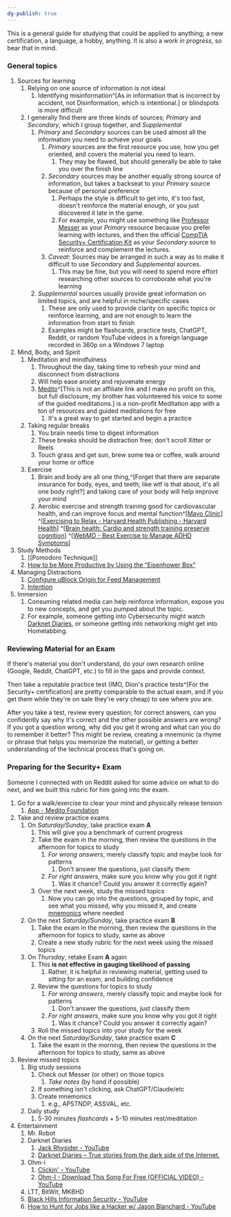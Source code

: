 ```yaml
---
dg-publish: true
---
```


This is a general guide for studying that could be applied to anything; a new certification, a language, a hobby, anything. It is also a *work in progress*, so bear that in mind.

### General topics
1. Sources for learning
	1. Relying on one source of information is not ideal
		1. Identifying misinformation^[As in information that is incorrect by accident, not Disinformation, which is intentional.] or blindspots is more difficult
	2. I generally find there are three kinds of sources; *Primary* and *Secondary*, which I group together, and *Supplemental*
		1. *Primary* and *Secondary* sources can be used almost all the information you need to achieve your goals.
			1. *Primary* sources are the first resource you use, how you get oriented, and covers the material you need to learn.
				1. They may be flawed, but should generally be able to take you over the finish line
			2. *Secondary* sources may be another equally strong source of information, but takes a backseat to your *Primary* source because of personal preference
				1. Perhaps the style is difficult to get into, it's too fast, doesn't reinforce the material enough, or you just discovered it late in the game.
				2. For example, you might use something like [Professor Messer](https://www.professormesser.com/get-comptia-security-plus-certified/) as your *Primary* resource because you prefer learning with lectures, and then the official [CompTIA Security+ Certification Kit](https://www.amazon.com/CompTIA-Security-Certification-Kit-SY0-701/dp/1394211449) as your *Secondary* source to reinforce and complement the lectures.
			3. *Caveat*: Sources may be arranged in such a way as to make it difficult to use *Secondary* and *Supplemental* sources.
				1. This may be fine, but you will need to spend more effort researching other sources to corroborate what you're learning
		2. *Supplemental* sources usually provide great information on limited topics, and are helpful in niche/specific cases
			1. These are only used to provide clarity on specific topics or reinforce learning, and are not enough to learn the information from start to finish
			2. Examples might be flashcards, practice tests, ChatGPT, Reddit, or random YouTube videos in a foreign language recorded in 360p on a Windows 7 laptop
2. Mind, Body, and Spirit
	1. Meditation and mindfulness
		1. Throughout the day, taking time to refresh your mind and disconnect from distractions
		2. Will help ease anxiety and rejuvenate energy
		3. [Medito](https://meditofoundation.org/medito-app)^[This is not an affiliate link and I make no profit on this, but full disclosure, my brother has volunteered his voice to some of the guided meditations.] is a non-profit Meditation app with a ton of resources and guided meditations for free
			1. It's a great way to get started and begin a practice
	2. Taking regular breaks
		1. You brain needs time to digest information
		2. These breaks should be distraction free; don't scroll Xitter or Reels
		3. Touch grass and get sun, brew some tea or coffee, walk around your home or office
	3. Exercise
		1. Brain and body are all one thing,^[Forget that there are separate insurance for body, eyes, and teeth; like wtf is that about, it's all one body right?] and taking care of your body will help improve your mind
		2. Aerobic exercise and strength training good for cardiovascular health, and can improve focus and mental function^[[Mayo Clinic](https://www.mayoclinic.org/healthy-lifestyle/fitness/in-depth/aerobic-exercise/art-20045541)] ^[[Exercising to Relax - Harvard Health Publishing - Harvard Health](https://www.health.harvard.edu/staying-healthy/exercising-to-relax)] ^[[Brain health: Cardio and strength training preserve cognition](https://www.medicalnewstoday.com/articles/aerobic-plus-strength-training-could-help-keep-the-brain-young)] ^[[WebMD - Best Exercise to Manage ADHD Symptoms](https://www.webmd.com/add-adhd/exercise-manage-adhd-symptoms)]
3. Study Methods
	1. [[Pomodoro Technique]]
	2. [How to be More Productive by Using the “Eisenhower Box”](https://jamesclear.com/eisenhower-box)
4. Managing Distractions
	1. [Configure uBlock Origin for Feed Management](https://wisdump.work/simple-how-tos/configure-u-block-origin-for-feed-management/)
	2. [Intention](https://wisdump.work/simple-how-tos/configuring-intention/)
5. Immersion
	1. Consuming related media can help reinforce information, expose you to new concepts, and get you pumped about the topic.
	2. For example, someone getting into Cybersecurity might watch [Darknet Diaries](https://darknetdiaries.com/), or someone getting into networking might get into Homelabbing.

### Reviewing Material for an Exam
If there's material you don't understand, do your own research online (Google, Reddit, ChatGPT, etc.) to fill in the gaps and provide context.

Then take a reputable practice test (IMO, Dion's practice tests^[For the Security+ certification] are pretty comparable to the actual exam, and if you get them while they're on sale they're very cheap) to see where you are.

After you take a test, review every question; for correct answers, can you confidently say why it's correct and the other possible answers are wrong? If you got a question wrong, why did you get it wrong and what can you do to remember it better? This might be review, creating a mnemonic (a rhyme or phrase that helps you memorize the material), or getting a better understanding of the technical process that's going on.

### Preparing for the Security+ Exam
Someone I connected with on Reddit asked for some advice on what to do next, and we built this rubric for him going into the exam. 
1. Go for a walk/exercise to clear your mind and physically release tension
	1. [App - Medito Foundation](https://meditofoundation.org/medito-app)
2. Take and review practice exams
	1. On *Saturday/Sunday*, take practice exam **A**
		1. This will give you a benchmark of current progress
		2. Take the exam in the morning, then review the questions in the afternoon for topics to study
			1. *For wrong answers*, merely classify topic and maybe look for patterns
				1. Don't answer the questions, just classify them
			2. *For right answers*, make sure you know why you got it right
				1. Was it chance? Could you answer it correctly again?
		3. Over the next week, study the missed topics
			1. Now you can go into the questions, grouped by topic, and see what you missed, why you missed it, and create [mnemonics](https://medicine.llu.edu/academics/resources/using-mnemonic-devices-make-memorization-easier) where needed
	2. On the next *Saturday/Sunday*, take practice exam **B**
		1. Take the exam in the morning, then review the questions in the afternoon for topics to study, same as above
		2. Create a new study rubric for the next week using the missed topics
	3. On *Thursday*, retake Exam **A** again
		1. This **is not effective in gauging likelihood of passing**
			1. Rather, it is helpful in reviewing material, getting used to sitting for an exam, and building confidence
		2. Review the questions for topics to study
			1. *For wrong answers*, merely classify topic and maybe look for patterns
				1. Don't answer the questions, just classify them
			2. *For right answers*, make sure you know why you got it right
				1. Was it chance? Could you answer it correctly again?
		3. Roll the missed topics into your study for the week
	4. On the next *Saturday/Sunday*, take practice exam **C**
		1. Take the exam in the morning, then review the questions in the afternoon for topics to study, same as above
4. Review missed topics
	1. Big study sessions
		1. Check out Messer (or other) on those topics
			1. *Take notes* (by hand if possible)
		2. If something isn't clicking, ask ChatGPT/Claude/etc
		3. Create mnemonics
			1. e.g., APSTNDP, ASSVAL, etc.
	2. Daily study
		1. 5-30 minutes *flashcards* + 5-10 minutes rest/meditation
5. Entertainment
	1. Mr. Robot
	2. Darknet Diaries
		1. [Jack Rhysider - YouTube](https://www.youtube.com/@JackRhysider)
		2. [Darknet Diaries – True stories from the dark side of the Internet.](https://darknetdiaries.com/)
	3. Ohm-i
		1. [Clickin' - YouTube](https://www.youtube.com/watch?v=iJTsD8Ro37M)
		2. [Ohm-I - Download This Song For Free (OFFICIAL VIDEO) - YouTube](https://www.youtube.com/watch?v=r3KHJMdZ5I4)
	5. LTT, BitWit, MKBHD
	6. [Black Hills Information Security - YouTube](https://www.youtube.com/@BlackHillsInformationSecurity)
	7. [How to Hunt for Jobs like a Hacker w/ Jason Blanchard - YouTube](https://www.youtube.com/watch?v=Air1c697tjw&list=PLqz80p7f6dFumNG0wU4Ql41PvhzamHO3_)

